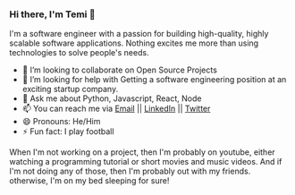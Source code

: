 ### Hi there, I'm Temi 👋

I'm a software engineer with a passion for building high-quality, highly scalable software applications. Nothing excites me more than using technologies to solve people's needs.   

- 👯 I’m looking to collaborate on Open Source Projects
- 🤔 I’m looking for help with Getting a software engineering position at an exciting startup company. 
- 💬 Ask me about Python, Javascript, React, Node
- 📫 You can reach me via [Email](mailto:takinsoto@gmail.com) || [LinkedIn](https://www.linkedin.com/in/temitopeakinsoto) || [Twitter](https://www.twitter.com/Dev_temitope)
- 😄 Pronouns: He/Him
- ⚡ Fun fact: I play football


When I'm not working on a project, then I'm probably on youtube, either watching a programming tutorial or short movies and music videos. And if I'm not doing any of those, then I'm probably out with my friends. otherwise, I'm on my bed sleeping for sure!

